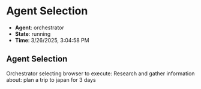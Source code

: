 # Agent Selection

- **Agent**: orchestrator
- **State**: running
- **Time**: 3/26/2025, 3:04:58 PM

## Agent Selection

Orchestrator selecting browser to execute: Research and gather information about: plan a trip to japan for 3 days

